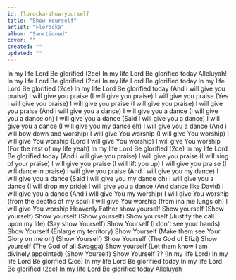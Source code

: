 ```yaml
---
id: florocka-show-yourself
title: "Show Yourself"
artist: "Florocka"
album: "Sanctioned"
cover: ""
created: ""
updated: ""
---
```


In my life Lord
Be glorified (2ce)
In my life Lord
Be glorified today
Alleluyah!
In my life Lord
Be glorified (2ce)
In my life Lord
Be glorified today
In my life Lord
Be glorified (2ce)
In my life Lord
Be glorified today
(And i will give you praise)
I will give you praise
(I will give you praise)
I will give you praise
(Yes i will give you praise)
I will give you praise
(I will give you praise)
I will give you praise
(And i will give you a dance)
I will give you a dance
(I will give you a dance oh)
I will give you a dance
(Said I will give you a dance)
I will give you a dance
(I will give you my dance eh)
I will give you a dance
(And i will bow down and worship)
I will give You worship
(I will give You worship)
I will give You worship
(Lord I will give You worship)
I will give You worship
(For the rest of my life yeah)
In my life Lord
Be glorified (2ce)
In my life Lord
Be glorified today
(And i will give you praise)
I will give you praise
(I will sing of your praise)
I will give you praise
(I will lift you up)
I will give you praise
(I will dance in praise)
I will give you praise
(And i will give you my dance)
I will give you a dance
(Said I will give you my dance oh)
I will give you a dance
(I will drop my pride)
I will give you a dance
(And dance like David)
I will give you a dance
(And i will give You my worship)
I will give You worship
(from the depths of my soul)
I will give You worship
(from ina me lungs oh)
I will give You worship
Heavenly Father show yourself
Show yourself
(Show yourself)
Show yourself
(Show yourself)
Show yourself
(Justify the call upon my life)
(Say show Yourself)
Show Yourself
(I don't see your hands)
Show Yourself
(Enlarge my territory)
Show Yourself
(Make them see Your Glory on me oh)
(Show Yourself)
Show Yourself
(The God of Efizi)
Show yourself
(The God of all Swagga)
Show yourself
(Let them know I am divinely appointed)
(Show Yourself)
Show Yourself
??
(In my life Lord)
In my life Lord
Be glorified (2ce)
In my life Lord
Be glorified today
In my life Lord
Be glorified (2ce)
In my life Lord
Be glorified today
Alleluyah